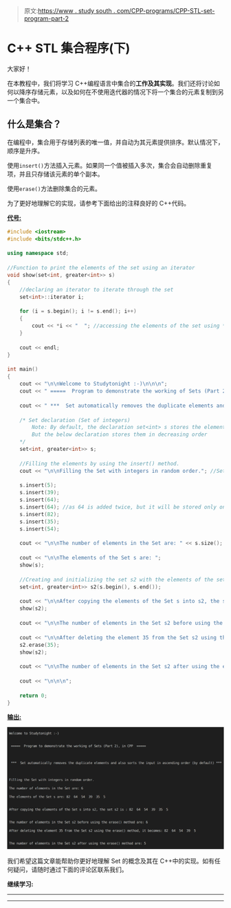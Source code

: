 > 原文:[https://www . study south . com/CPP-programs/CPP-STL-set-program-part-2](https://www.studytonight.com/cpp-programs/cpp-stl-sets-program-part-2)

# C++ STL 集合程序(下)

大家好！

在本教程中，我们将学习 C++编程语言中集合的**工作及其实现**。我们还将讨论如何以降序存储元素，以及如何在不使用迭代器的情况下将一个集合的元素复制到另一个集合中。

## 什么是集合？

在编程中，集合用于存储列表的唯一值，并自动为其元素提供排序。默认情况下，顺序是升序。

使用`insert()`方法插入元素。如果同一个值被插入多次，集合会自动删除重复项，并且只存储该元素的单个副本。

使用`erase()`方法删除集合的元素。

为了更好地理解它的实现，请参考下面给出的注释良好的 C++代码。

<u>**代号:**</u>

```cpp
#include <iostream>
#include <bits/stdc++.h>

using namespace std;

//Function to print the elements of the set using an iterator
void show(set<int, greater<int>> s)
{
    //declaring an iterator to iterate through the set
    set<int>::iterator i;

    for (i = s.begin(); i != s.end(); i++)
    {
        cout << *i << "  "; //accessing the elements of the set using * as i stores the address to each element
    }

    cout << endl;
}

int main()
{
    cout << "\n\nWelcome to Studytonight :-)\n\n\n";
    cout << " =====  Program to demonstrate the working of Sets (Part 2), in CPP  ===== \n\n\n\n";

    cout << " ***  Set automatically removes the duplicate elements and also sorts the input in ascending order (by default) *** \n\n";

    /* Set declaration (Set of integers)
        Note: By default, the declaration set<int> s stores the elements in ascending order
        But the below declaration stores them in decreasing order
    */
    set<int, greater<int>> s;

    //Filling the elements by using the insert() method.
    cout << "\n\nFilling the Set with integers in random order."; //Set automatically stores them in order

    s.insert(5);
    s.insert(39);
    s.insert(64);
    s.insert(64); //as 64 is added twice, but it will be stored only once in the set
    s.insert(82);
    s.insert(35);
    s.insert(54);

    cout << "\n\nThe number of elements in the Set are: " << s.size();

    cout << "\n\nThe elements of the Set s are: ";
    show(s);

    //Creating and initializing the set s2 with the elements of the set s
    set<int, greater<int>> s2(s.begin(), s.end());

    cout << "\n\nAfter copying the elements of the Set s into s2, the set s2 is : ";
    show(s2);

    cout << "\n\nThe number of elements in the Set s2 before using the erase() method are: " << s2.size();

    cout << "\n\nAfter deleting the element 35 from the Set s2 using the erase() method, it becomes: ";
    s2.erase(35);
    show(s2);

    cout << "\n\nThe number of elements in the Set s2 after using the erase() method are: " << s2.size();

    cout << "\n\n\n";

    return 0;
} 
```

<u>**输出:**</u>

![C++ Set Part 2](img/8885e92699d89486e72027574b121ed5.png)

我们希望这篇文章能帮助你更好地理解 Set 的概念及其在 C++中的实现。如有任何疑问，请随时通过下面的评论区联系我们。

**继续学习:**

* * *

* * *